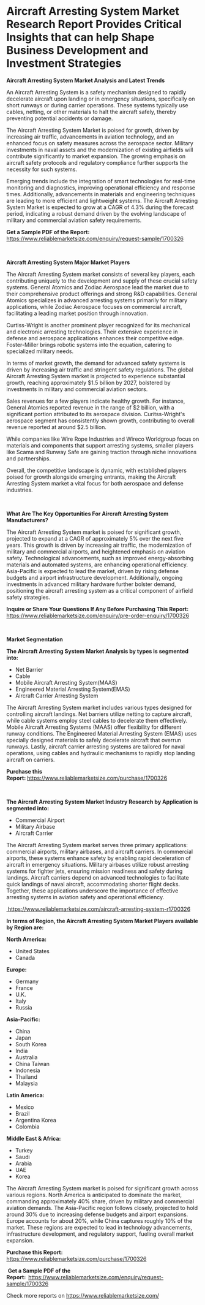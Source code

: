 <p><h1>Aircraft Arresting System Market Research Report Provides Critical Insights that can help Shape Business Development and Investment Strategies</h1></p><p><strong>Aircraft Arresting System Market Analysis and Latest Trends</strong></p>
<p><p>An Aircraft Arresting System is a safety mechanism designed to rapidly decelerate aircraft upon landing or in emergency situations, specifically on short runways or during carrier operations. These systems typically use cables, netting, or other materials to halt the aircraft safely, thereby preventing potential accidents or damage.</p><p>The Aircraft Arresting System Market is poised for growth, driven by increasing air traffic, advancements in aviation technology, and an enhanced focus on safety measures across the aerospace sector. Military investments in naval assets and the modernization of existing airfields will contribute significantly to market expansion. The growing emphasis on aircraft safety protocols and regulatory compliance further supports the necessity for such systems.</p><p>Emerging trends include the integration of smart technologies for real-time monitoring and diagnostics, improving operational efficiency and response times. Additionally, advancements in materials and engineering techniques are leading to more efficient and lightweight systems. The Aircraft Arresting System Market is expected to grow at a CAGR of 4.3% during the forecast period, indicating a robust demand driven by the evolving landscape of military and commercial aviation safety requirements.</p></p>
<p><strong>Get a Sample PDF of the Report:&nbsp;</strong> <a href="https://www.reliablemarketsize.com/enquiry/request-sample/1700326?utm_campaign=1131&utm_medium=2&utm_source=Github&utm_content=ia&utm_term=19022025&utm_id=aircraft-arresting-system">https://www.reliablemarketsize.com/enquiry/request-sample/1700326</a></p>
<p>&nbsp;</p>
<p><strong>Aircraft Arresting System Major Market Players</strong></p>
<p><p>The Aircraft Arresting System market consists of several key players, each contributing uniquely to the development and supply of these crucial safety systems. General Atomics and Zodiac Aerospace lead the market due to their comprehensive product offerings and strong R&D capabilities. General Atomics specializes in advanced arresting systems primarily for military applications, while Zodiac Aerospace focuses on commercial aircraft, facilitating a leading market position through innovation.</p><p>Curtiss-Wright is another prominent player recognized for its mechanical and electronic arresting technologies. Their extensive experience in defense and aerospace applications enhances their competitive edge. Foster-Miller brings robotic systems into the equation, catering to specialized military needs.</p><p>In terms of market growth, the demand for advanced safety systems is driven by increasing air traffic and stringent safety regulations. The global Aircraft Arresting System market is projected to experience substantial growth, reaching approximately $1.5 billion by 2027, bolstered by investments in military and commercial aviation sectors.</p><p>Sales revenues for a few players indicate healthy growth. For instance, General Atomics reported revenue in the range of $2 billion, with a significant portion attributed to its aerospace division. Curitss-Wright's aerospace segment has consistently shown growth, contributing to overall revenue reported at around $2.5 billion.</p><p>While companies like Wire Rope Industries and Wireco Worldgroup focus on materials and components that support arresting systems, smaller players like Scama and Runway Safe are gaining traction through niche innovations and partnerships.</p><p>Overall, the competitive landscape is dynamic, with established players poised for growth alongside emerging entrants, making the Aircraft Arresting System market a vital focus for both aerospace and defense industries.</p></p>
<p>&nbsp;</p>
<p><strong>What Are The Key Opportunities For Aircraft Arresting System Manufacturers?</strong></p>
<p><p>The Aircraft Arresting System market is poised for significant growth, projected to expand at a CAGR of approximately 5% over the next five years. This growth is driven by increasing air traffic, the modernization of military and commercial airports, and heightened emphasis on aviation safety. Technological advancements, such as improved energy-absorbing materials and automated systems, are enhancing operational efficiency. Asia-Pacific is expected to lead the market, driven by rising defense budgets and airport infrastructure development. Additionally, ongoing investments in advanced military hardware further bolster demand, positioning the aircraft arresting system as a critical component of airfield safety strategies.</p></p>
<p><strong>Inquire or Share Your Questions If Any Before Purchasing This Report:</strong> <a href="https://www.reliablemarketsize.com/enquiry/pre-order-enquiry/1700326?utm_campaign=1131&utm_medium=2&utm_source=Github&utm_content=ia&utm_term=19022025&utm_id=aircraft-arresting-system">https://www.reliablemarketsize.com/enquiry/pre-order-enquiry/1700326</a></p>
<p>&nbsp;</p>
<p><strong>Market Segmentation</strong></p>
<p><strong>The Aircraft Arresting System Market Analysis by types is segmented into:</strong></p>
<p><ul><li>Net Barrier</li><li>Cable</li><li>Mobile Aircraft Arresting System(MAAS)</li><li>Engineered Material Arresting System(EMAS)</li><li>Aircraft Carrier Arresting System</li></ul></p>
<p><p>The Aircraft Arresting System market includes various types designed for controlling aircraft landings. Net barriers utilize netting to capture aircraft, while cable systems employ steel cables to decelerate them effectively. Mobile Aircraft Arresting Systems (MAAS) offer flexibility for different runway conditions. The Engineered Material Arresting System (EMAS) uses specially designed materials to safely decelerate aircraft that overrun runways. Lastly, aircraft carrier arresting systems are tailored for naval operations, using cables and hydraulic mechanisms to rapidly stop landing aircraft on carriers.</p></p>
<p><strong>Purchase this Report:&nbsp;</strong><a href="https://www.reliablemarketsize.com/purchase/1700326?utm_campaign=1131&utm_medium=2&utm_source=Github&utm_content=ia&utm_term=19022025&utm_id=aircraft-arresting-system">https://www.reliablemarketsize.com/purchase/1700326</a></p>
<p>&nbsp;</p>
<p><strong>The Aircraft Arresting System Market Industry Research by Application is segmented into:</strong></p>
<p><ul><li>Commercial Airport</li><li>Military Airbase</li><li>Aircraft Carrier</li></ul></p>
<p><p>The Aircraft Arresting System market serves three primary applications: commercial airports, military airbases, and aircraft carriers. In commercial airports, these systems enhance safety by enabling rapid deceleration of aircraft in emergency situations. Military airbases utilize robust arresting systems for fighter jets, ensuring mission readiness and safety during landings. Aircraft carriers depend on advanced technologies to facilitate quick landings of naval aircraft, accommodating shorter flight decks. Together, these applications underscore the importance of effective arresting systems in aviation safety and operational efficiency.</p></p>
<p><a href="https://www.reliablemarketsize.com/aircraft-arresting-system-r1700326?utm_campaign=1131&utm_medium=2&utm_source=Github&utm_content=ia&utm_term=19022025&utm_id=aircraft-arresting-system">&nbsp;https://www.reliablemarketsize.com/aircraft-arresting-system-r1700326</a></p>
<p><strong>In terms of Region, the Aircraft Arresting System Market Players available by Region are:</strong></p>
<p>
    <p> <strong> North America: </strong>
        <ul>
            <li>United States</li>
            <li>Canada</li>
        </ul>
        </p> 
    <p> <strong> Europe: </strong>
        <ul>
            <li>Germany</li>
            <li>France</li>
            <li>U.K.</li>
            <li>Italy</li>
            <li>Russia</li>
        </ul>
        </p> 
    <p> <strong> Asia-Pacific: </strong>
        <ul>
            <li>China</li>
            <li>Japan</li>
            <li>South Korea</li>
            <li>India</li>
            <li>Australia</li>
            <li>China Taiwan</li>
            <li>Indonesia</li>
            <li>Thailand</li>
            <li>Malaysia</li>
        </ul>
        </p> 
    <p> <strong> Latin America: </strong>
        <ul>
            <li>Mexico</li>
            <li>Brazil</li>
            <li>Argentina Korea</li>
            <li>Colombia</li>
        </ul>
        </p> 
    <p> <strong> Middle East & Africa: </strong>
        <ul>
            <li>Turkey</li>
            <li>Saudi</li>
            <li>Arabia</li>
            <li>UAE</li>
            <li>Korea</li>
        </ul>
    </p>
    </p>
<p><p>The Aircraft Arresting System market is poised for significant growth across various regions. North America is anticipated to dominate the market, commanding approximately 40% share, driven by military and commercial aviation demands. The Asia-Pacific region follows closely, projected to hold around 30% due to increasing defense budgets and airport expansions. Europe accounts for about 20%, while China captures roughly 10% of the market. These regions are expected to lead in technology advancements, infrastructure development, and regulatory support, fueling overall market expansion.</p></p>
<p><strong>Purchase this Report: </strong><a href="https://www.reliablemarketsize.com/purchase/1700326?utm_campaign=1131&utm_medium=2&utm_source=Github&utm_content=ia&utm_term=19022025&utm_id=aircraft-arresting-system">https://www.reliablemarketsize.com/purchase/1700326</a></p>
<p>&nbsp;<strong>Get a Sample PDF of the Report:&nbsp;&nbsp;</strong><a href="https://www.reliablemarketsize.com/enquiry/request-sample/1700326?utm_campaign=1131&utm_medium=2&utm_source=Github&utm_content=ia&utm_term=19022025&utm_id=aircraft-arresting-system">https://www.reliablemarketsize.com/enquiry/request-sample/1700326</a></p>
<p><strong></strong></p>
<p>Check more reports on <a href="https://www.reliablemarketsize.com/?utm_campaign=1131&utm_medium=2&utm_source=Github&utm_content=ia&utm_term=19022025&utm_id=aircraft-arresting-system">https://www.reliablemarketsize.com/</a></p>